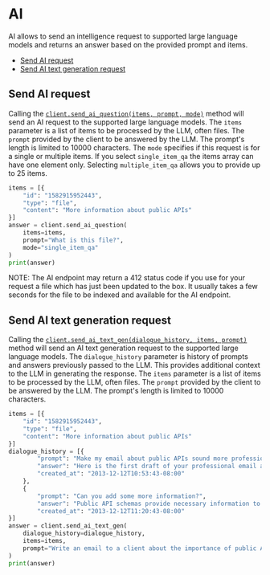 AI
==

AI allows to send an intelligence request to supported large language models and returns an answer based on the provided prompt and items.

<!-- START doctoc generated TOC please keep comment here to allow auto update -->
<!-- DON'T EDIT THIS SECTION, INSTEAD RE-RUN doctoc TO UPDATE -->

- [Send AI request](#send-ai-request)
- [Send AI text generation request](#send-ai-text-generation-request)

<!-- END doctoc generated TOC please keep comment here to allow auto update -->

Send AI request
------------------------

Calling the [`client.send_ai_question(items, prompt, mode)`][send-ai-question] method will send an AI request to the supported large language models. The `items` parameter is a list of items to be processed by the LLM, often files. The `prompt` provided by the client to be answered by the LLM. The prompt's length is limited to 10000 characters. The `mode`  specifies if this request is for a single or multiple items. If you select `single_item_qa` the items array can have one element only. Selecting `multiple_item_qa` allows you to provide up to 25 items.



<!-- sample post_ai_ask -->
```python
items = [{
    "id": "1582915952443",
    "type": "file",
    "content": "More information about public APIs"
}]
answer = client.send_ai_question(
    items=items, 
    prompt="What is this file?",
    mode="single_item_qa"
)
print(answer)
```

NOTE: The AI endpoint may return a 412 status code if you use for your request a file which has just been updated to the box.
It usually takes a few seconds for the file to be indexed and available for the AI endpoint.

[send-ai-question]: https://box-python-sdk.readthedocs.io/en/latest/boxsdk.client.html#boxsdk.client.client.Client.send_ai_question

Send AI text generation request
------------------------

Calling the [`client.send_ai_text_gen(dialogue_history, items, prompt)`][send-ai-text-gen] method will send an AI text generation request to the supported large language models. The `dialogue_history` parameter is history of prompts and answers previously passed to the LLM. This provides additional context to the LLM in generating the response. The `items` parameter is a list of items to be processed by the LLM, often files. The `prompt` provided by the client to be answered by the LLM. The prompt's length is limited to 10000 characters.

<!-- sample post_ai_text_gen -->
```python
items = [{
    "id": "1582915952443",
    "type": "file",
    "content": "More information about public APIs"
}]
dialogue_history = [{
        "prompt": "Make my email about public APIs sound more professional",
        "answer": "Here is the first draft of your professional email about public APIs",
        "created_at": "2013-12-12T10:53:43-08:00"
    },
    {
        "prompt": "Can you add some more information?",
        "answer": "Public API schemas provide necessary information to integrate with APIs...",
        "created_at": "2013-12-12T11:20:43-08:00"
}]
answer = client.send_ai_text_gen(
    dialogue_history=dialogue_history,
    items=items,
    prompt="Write an email to a client about the importance of public APIs."
)
print(answer)
```

[send-ai-text-gen]: https://box-python-sdk.readthedocs.io/en/latest/boxsdk.client.html#boxsdk.client.client.Client.send_ai_text_gen
